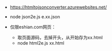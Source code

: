 
- https://htmltojsonconverter.azurewebsites.net/
- node json2e.js e.xx.json

- 仅限eshian.com网页：
    - 取页面源码，去掉开头<!DOCTYPE html>，从<html lang="en">开始存为xx.html
    - node html2e.js xx.html